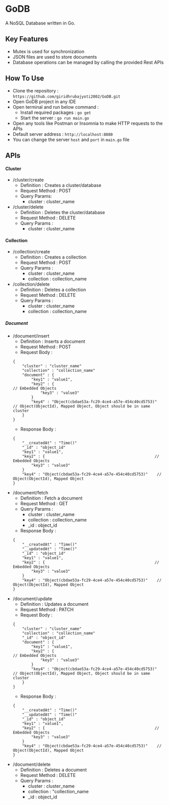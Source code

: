 # GoDB

A NoSQL Database written in Go.

## Key Features

- Mutex is used for synchronization
- JSON files are used to store documents
- Database operations can be managed by calling the provided Rest APIs

## How To Use

- Clone the repository : `https://github.com/giridhrubajyoti2002/GoDB.git`
- Open GoDB project in any IDE
- Open terminal and run below command :
  - Install required packages : `go get`
  - Start the server : `go run main.go`
- Open any tools like Postman or Insomnia to make HTTP requests to the APIs
- Default server address : `http://localhost:8080`
- You can change the server `host` and `port` in `main.go` file

## APIs

#### Cluster

- /cluster/create
  - Definition : Creates a cluster/database
  - Request Method : POST
  - Query Params:
    - cluster : cluster_name
- /cluster/delete
  - Definition : Deletes the cluster/database
  - Request Method : DELETE
  - Query Params :
    - cluster : cluster_name

#### Collection

- /collection/create
  - Definition : Creates a collection
  - Request Method : POST
  - Query Params :
    - cluster : cluster_name
    - collection : collection_name
- /collection/delete
  - Definition : Deletes a collection
  - Request Method : DELETE
  - Query Params :
    - cluster : cluster_name
    - collection : collection_name

##### Document

- /document/insert
  - Definition : Inserts a document
  - Request Method : POST
  - Request Body : <br>
  ```
  {
      "cluster" : "cluster_name"
      "collection" : "collection_name"
      "document" : {
          "key1" : "value1",
          "key2" : {                                                // Embedded Objects
              "key3" : "value3"
          }
          "key4" : "Object(cbdae53a-fc29-4ce4-a57e-454c40cd5753)"    // Object(ObjectId), Mapped Object, Object should be in same cluster
      }
  }
  ```
  - Response Body : <br>
  ```
  {
      "__createdAt" : "Time()"
      "_id" : "object_id"
      "key1" : "value1",
      "key2" : {                                                // Embedded Objects
          "key3" : "value3"
      }
      "key4" : "Object(cbdae53a-fc29-4ce4-a57e-454c40cd5753)"    // Object(ObjectId), Mapped Object
  }
  ```
- /document/fetch
  - Definition : Fetch a document
  - Request Method : GET
  - Query Params :
    - cluster : cluster_name
    - collection : collection_name
    - \_id : object_id
  - Response Body : <br>
  ```
  {
      "__createdAt" : "Time()"
      "__updatedAt" : "Time()"
      "_id" : "object_id"
      "key1" : "value1",
      "key2" : {                                                // Embedded Objects
          "key3" : "value3"
      }
      "key4" : "Object(cbdae53a-fc29-4ce4-a57e-454c40cd5753)"    // Object(ObjectId), Mapped Object
  }
  ```
- /document/update
  - Definition : Updates a document
  - Request Method : PATCH
  - Request Body : <br>
  ```
  {
      "cluster" : "cluster_name"
      "collection" : "collection_name"
      "_id" : "object_id"
      "document" : {
          "key1" : "value1",
          "key2" : {                                                // Embedded Objects
              "key3" : "value3"
          }
          "key4" : "Object(cbdae53a-fc29-4ce4-a57e-454c40cd5753)"    // Object(ObjectId), Mapped Object, Object should be in same cluster
      }
  }
  ```
  - Response Body : <br>
  ```
  {
      "__createdAt" : "Time()"
      "__updatedAt" : "Time()"
      "_id" : "object_id"
      "key1" : "value1",
      "key2" : {                                                // Embedded Objects
          "key3" : "value3"
      }
      "key4" : "Object(cbdae53a-fc29-4ce4-a57e-454c40cd5753)"    // Object(ObjectId), Mapped Object
  }
  ```
- /document/delete
  - Definition : Deletes a document
  - Request Method : DELETE
  - Query Params :
    - cluster : cluster_name
    - collection : "collection_name
    - \_id : object_id
